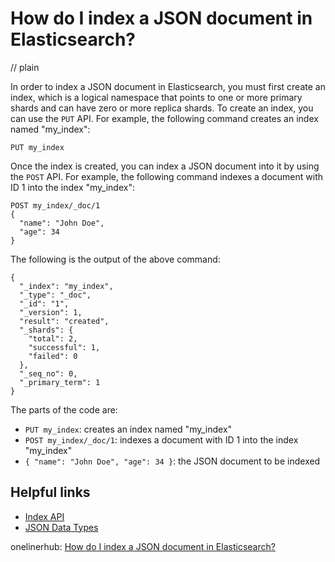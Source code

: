 # How do I index a JSON document in Elasticsearch?
// plain

In order to index a JSON document in Elasticsearch, you must first create an index, which is a logical namespace that points to one or more primary shards and can have zero or more replica shards. To create an index, you can use the `PUT` API. For example, the following command creates an index named "my_index":

```
PUT my_index
```

Once the index is created, you can index a JSON document into it by using the `POST` API. For example, the following command indexes a document with ID 1 into the index "my_index":

```
POST my_index/_doc/1
{
  "name": "John Doe",
  "age": 34
}
```

The following is the output of the above command:

```
{
  "_index": "my_index",
  "_type": "_doc",
  "_id": "1",
  "_version": 1,
  "result": "created",
  "_shards": {
    "total": 2,
    "successful": 1,
    "failed": 0
  },
  "_seq_no": 0,
  "_primary_term": 1
}
```

The parts of the code are:
- `PUT my_index`: creates an index named "my_index"
- `POST my_index/_doc/1`: indexes a document with ID 1 into the index "my_index"
- `{ "name": "John Doe", "age": 34 }`: the JSON document to be indexed

## Helpful links
- [Index API](https://www.elastic.co/guide/en/elasticsearch/reference/current/docs-index_.html)
- [JSON Data Types](https://www.elastic.co/guide/en/elasticsearch/reference/current/mapping-types.html)

onelinerhub: [How do I index a JSON document in Elasticsearch?](https://onelinerhub.com/elasticsearch/how-do-i-index-a-json-document-in-elasticsearch)